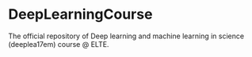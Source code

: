 # DeepLearningCourse
The official repository of Deep learning and machine learning in science (deeplea17em) course @ ELTE.
